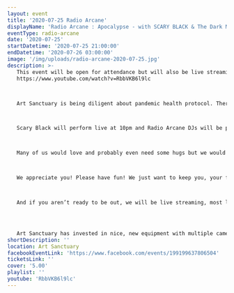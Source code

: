 ```yaml
---
layout: event
title: '2020-07-25 Radio Arcane'
displayName: 'Radio Arcane : Apocalypse - with SCARY BLACK & The Dark Market'
eventType: radio-arcane
date: '2020-07-25'
startDatetime: '2020-07-25 21:00:00'
endDatetime: '2020-07-26 03:00:00'
image: '/img/uploads/radio-arcane-2020-07-25.jpg'
description: >-
   This event will be open for attendance but will also be live streaming on YouTube.  
   https://www.youtube.com/watch?v=RbbVKB6l9lc



   Art Sanctuary is being diligent about pandemic health protocol. There will be temperature scans at entry and masks must be worn at all times other than when seated or performing on stage. Social distancing must be maintained at all times and there are hand sanitizer dispensers at locations throughout the building. We want this to be fun but we also want our customers and employees to be safe. Please be mindful and respectful of this situation if you wish to attend.



   Scary Black will perform live at 10pm and Radio Arcane DJs will be playing a variety of Dark Eclectic Music afterwards. Dancing is encouraged but with safety in mind, pretty please. Art Sanctuary is a very large space, fortunately, and it should be easy enough to enjoy yourself on the dance floor while also maintaining a safe distance. Live dj's, Full Bar, Artists and Vendors.



   Many of us would love and probably even need some hugs but we would ask you to refrain and merely greet each other with a bow or a wave. The Dark Market vendors will also be spaced apart and please be respectful of their health and yours while shopping.



   We appreciate you! Please have fun! We just want to keep you, your friends and each other healthy and safe!



   And if you aren’t ready to be out, we will be live streaming, most likely, for the foreseeable future. So, feel free to watch from home and dance in comfort and safety.




   Art Sanctuary has invested in nice, new equipment with multiple cameras and software to make the live stream experience as enjoyable as possible.
shortDescription: ''
location: Art Sanctuary
facebookEventLink: 'https://www.facebook.com/events/199199637806504'
ticketsLink: ''
cover: '5.00'
playlist: ''
youtube: 'RbbVKB6l9lc'
---
```

